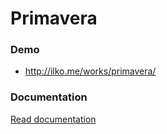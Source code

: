 # Primavera

### Demo
* http://ilko.me/works/primavera/

### Documentation
[Read documentation](DOCS.md)
